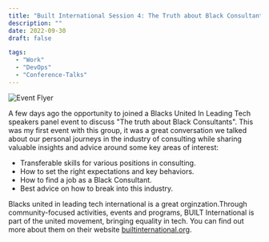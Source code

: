 ```yaml
---
title: "Built International Session 4: The Truth about Black Consultants Speakers Panel"
description: ""
date: 2022-09-30
draft: false

tags:
  - "Work"
  - "DevOps"
  - "Conference-Talks"
---
```


![Event Flyer](https://gogorichiesitefiles.blob.core.windows.net/publicfiles/Built0928event.jpg)


A few days ago the opportunity to joined a Blacks United In Leading Tech speakers panel event to discuss "The truth about Black Consultants". This was my first event with this group, it was a great conversation we talked about our personal journeys in the industry of consulting while sharing valuable insights and advice around some key areas of interest:

- Transferable skills for various positions in consulting.
- How to set the right expectations and key behaviors.
- How to find a job as a Black Consultant.
- Best advice on how to break into this industry.

Blacks united in leading tech international is a great orginzation.Through community-focused activities, events and programs, BUILT International is part of the united movement, bringing equality in tech. You can find out more about them on their website [builtinternational.org](www.builtinternational.org).
